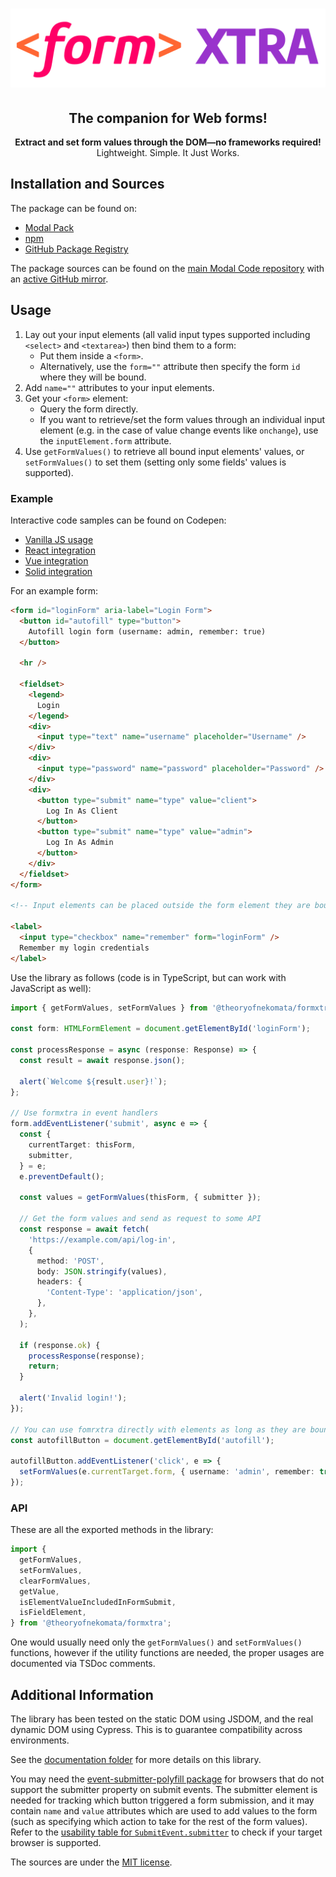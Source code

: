 <p align="center" style="text-align: center !important; line-height: 1 !important; border: 0 !important;">
  <h1 align="center">
    <img src="https://raw.githubusercontent.com/TheoryOfNekomata/formxtra/master/docs/assets/formxtra.svg" alt="formxtra"/>
  </h1>
  <h2 align="center">
    The companion for Web forms!
  </h2>
  <div align="center">
    <b>
      Extract and set form values through the DOM&mdash;no frameworks required!
    </b>
  </div>
  <div align="center">
    Lightweight. Simple. It Just Works.
  </div>
</p>

## Installation and Sources

The package can be found on:

- [Modal Pack](https://js.pack.modal.sh)
- [npm](https://npmjs.com/package/@theoryofnekomata/formxtra)
- [GitHub Package Registry](https://github.com/TheoryOfNekomata/formxtra/packages/793279)

The package sources can be found on the [main Modal Code repository](https://code.modal.sh/TheoryOfNekomata/formxtra)
with an [active GitHub mirror](https://github.com/TheoryOfNekomata/formxtra).

## Usage

1. Lay out your input elements (all valid input types supported including `<select>` and `<textarea>`) then bind them
   to a form:
   * Put them inside a `<form>`.
   * Alternatively, use the `form=""` attribute then specify the form `id` where they will be bound.
2. Add `name=""` attributes to your input elements.
3. Get your `<form>` element:
   * Query the form directly.
   * If you want to retrieve/set the form values through an individual input element (e.g. in the case of value change
     events like `onchange`), use the `inputElement.form` attribute.
4. Use `getFormValues()` to retrieve all bound input elements' values, or `setFormValues()` to set them (setting only
   some fields' values is supported).

### Example

Interactive code samples can be found on Codepen:

* [Vanilla JS usage](https://codepen.io/theoryofnekomata/pen/xxajmvJ)
* [React integration](https://codepen.io/theoryofnekomata/pen/RwYyvZN)
* [Vue integration](https://codepen.io/theoryofnekomata/pen/gOdzqzM)
* [Solid integration](https://codepen.io/theoryofnekomata/pen/QWVrYem)

For an example form:

```html
<form id="loginForm" aria-label="Login Form">
  <button id="autofill" type="button">
    Autofill login form (username: admin, remember: true)
  </button>
  
  <hr />
  
  <fieldset>
    <legend>
      Login
    </legend>
    <div>
      <input type="text" name="username" placeholder="Username" />
    </div>
    <div>
      <input type="password" name="password" placeholder="Password" />
    </div>
    <div>
      <button type="submit" name="type" value="client">
        Log In As Client
      </button>
      <button type="submit" name="type" value="admin">
        Log In As Admin
      </button>
    </div>
  </fieldset>
</form>

<!-- Input elements can be placed outside the form element they are bound to. -->

<label>
  <input type="checkbox" name="remember" form="loginForm" />
  Remember my login credentials
</label>
```

Use the library as follows (code is in TypeScript, but can work with JavaScript as well):

```typescript
import { getFormValues, setFormValues } from '@theoryofnekomata/formxtra';

const form: HTMLFormElement = document.getElementById('loginForm');

const processResponse = async (response: Response) => {
  const result = await response.json();

  alert(`Welcome ${result.user}!`);
};

// Use formxtra in event handlers
form.addEventListener('submit', async e => {
  const {
    currentTarget: thisForm,
    submitter,
  } = e;
  e.preventDefault();

  const values = getFormValues(thisForm, { submitter });

  // Get the form values and send as request to some API
  const response = await fetch(
    'https://example.com/api/log-in',
    {
      method: 'POST',
      body: JSON.stringify(values),
      headers: {
        'Content-Type': 'application/json',
      },
    },
  );

  if (response.ok) {
    processResponse(response);
    return;
  }
  
  alert('Invalid login!');
});

// You can use fomrxtra directly with elements as long as they are bound to a form.
const autofillButton = document.getElementById('autofill');

autofillButton.addEventListener('click', e => {
  setFormValues(e.currentTarget.form, { username: 'admin', remember: true });
});
```

### API

These are all the exported methods in the library:

```typescript
import {
  getFormValues,
  setFormValues,
  clearFormValues,
  getValue,
  isElementValueIncludedInFormSubmit,
  isFieldElement,
} from '@theoryofnekomata/formxtra';
```

One would usually need only the `getFormValues()` and `setFormValues()` functions, however if the utility functions are
needed, the proper usages are documented via TSDoc comments.

## Additional Information

The library has been tested on the static DOM using JSDOM, and the real dynamic DOM using Cypress. This is to guarantee
compatibility across environments.

See the [documentation folder](https://code.modal.sh/TheoryOfNekomata/formxtra/src/branch/master/docs) for more details
on this library.

You may need the [event-submitter-polyfill package](https://github.com/idea2app/event-submitter-polyfill) for browsers
that do not support the submitter property on submit events. The submitter element is needed for
tracking which button triggered a form submission, and it may contain `name` and `value` attributes which are used to
add values to the form (such as specifying which action to take for the rest of the form values). Refer to the
[usability table for `SubmitEvent.submitter`](https://caniuse.com/mdn-api_submitevent_submitter) to check if your target
browser is supported.

The sources are under the [MIT license](https://code.modal.sh/TheoryOfNekomata/formxtra/raw/branch/master/LICENSE).
